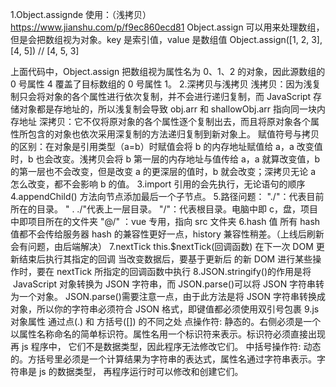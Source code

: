 1.Object.assignde 使用：（浅拷贝）
https://www.jianshu.com/p/f9ec860ecd81
Object.assign 可以用来处理数组，但是会把数组视为对象。key 是索引值，value 是数组值
Object.assign([1, 2, 3], [4, 5])
// [4, 5, 3]

上面代码中，Object.assign 把数组视为属性名为 0、1、2 的对象，因此源数组的 0 号属性 4 覆盖了目标数组的 0 号属性 1。 2.深拷贝与浅拷贝
浅拷贝：因为浅复制只会将对象的各个属性进行依次复制，并不会进行递归复制，而 JavaScript 存储对象都是存地址的，所以浅复制会导致 obj.arr 和 shallowObj.arr 指向同一块内存地址
深拷贝：它不仅将原对象的各个属性逐个复制出去，而且将原对象各个属性所包含的对象也依次采用深复制的方法递归复制到新对象上。
赋值符号与拷贝的区别：在对象是引用类型（a=b）时赋值会将 b 的内存地址赋值给 a，a 改变值时，b 也会改变。浅拷贝会将 b 第一层的内存地址与值传给 a，a 就算改变值，b 的第一层也不会改变，但是改变 a 的更深层的值时，b 就会改变；深拷贝无论 a 怎么改变，都不会影响 b 的值。
3.import 引用的会先执行，无论语句的顺序
4.appendChild() 方法向节点添加最后一个子节点。 5.路径问题：
"./"：代表目前所在的目录。
" . ./"代表上一层目录。
"/"：代表根目录。电脑中即 c，盘，项目中即项目所在的文件夹
"@/" ：vue 专用，指向 src 文件夹
6.hash 值
所有 hash 值都不会传给服务器
hash 的兼容性更好一点，history 兼容性稍差。（上线后刷新会有问题，由后端解决）
7.nextTick
this.$nextTick(回调函数)
在下一次 DOM 更新结束后执行其指定的回调
当改变数据后，要基于更新后 的新 DOM 进行某些操作时，要在 nextTick 所指定的回调函数中执行
8.JSON.stringify()的作用是将  JavaScript 对象转换为 JSON 字符串，而 JSON.parse()可以将 JSON 字符串转为一个对象。
JSON.parse()需要注意一点，由于此方法是将 JSON 字符串转换成对象，所以你的字符串必须符合 JSON 格式，即键值都必须使用双引号包裹
9.js 对象属性 通过点(.) 和 方括号([]) 的不同之处
点操作符: 静态的。右侧必须是一个以属性名称命名的简单标识符。属性名用一个标识符来表示。标识符必须直接出现再 js 程序中，
它们不是数据类型，因此程序无法修改它们。
中括号操作符: 动态的。方括号里必须是一个计算结果为字符串的表达式，属性名通过字符串表示。字符串是 js 的数据类型，
再程序运行时可以修改和创建它们。
